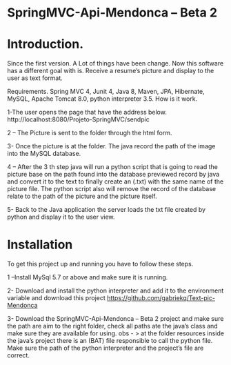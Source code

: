  


# SpringMVC-Api-Mendonca – Beta 2

# Introduction.
Since the first version. A Lot of things have been change.
Now this software has a different goal with is. Receive a resume’s picture and display to the user as text format.

Requirements.
 Spring MVC 4, Junit 4, Java 8, Maven, JPA, Hibernate, MySQL, Apache Tomcat 8.0, python interpreter 3.5.
How is it work.

1-The user opens the page that have the address below.
 http://localhost:8080/Projeto-SpringMVC/sendpic
 
2 – The Picture is sent to the folder through the html form.

3- Once the picture is at the folder. The java record the path of the image into the MySQL database.

4 – After the 3 th step java will run a python script that is going to read the picture base on the path found into the database previewed record by java and convert it to the text to finally create an (.txt) with the same name of the picture file. 
The python script also will remove the record of the database relate to the path of the picture and the picture itself.

5- Back to the Java application the server loads the txt file created by python and display it to the user view. 

# Installation 

To get this project up and running you have to follow these steps.

1 –Install MySql  5.7 or above and make sure it is running.

2- Download and install the python interpreter and add it to the environment variable and download this project https://github.com/gabriekq/Text-pic-Mendonca

3- Download the SpringMVC-Api-Mendonca – Beta 2 project and make sure the path are aim to the right folder, check all paths ate the java’s class and make sure they are available for using. 
obs - > at the folder resources inside the java’s project there is an (BAT) file responsible to call the python file. Make sure the path of the python interpreter and the project’s file are correct.
